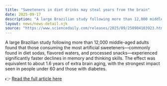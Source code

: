 ```yaml
---
title: "Sweeteners in diet drinks may steal years from the brain"
date: 2025-09-17
description: "A large Brazilian study following more than 12,000 middle-aged adults found that those consuming the most artificial sweeteners—commonly found in diet sodas, flavored waters, and processed snacks—experienced significantly faster declines in memory and thinking skills. The effect was equivalent to about 1.6 years of extra brain aging, with the strongest impact seen in people under 60 and those with diabetes."
layout: news/news-detail.njk
source: "https://www.sciencedaily.com/releases/2025/09/250904103923.htm"
---
```


A large Brazilian study following more than 12,000 middle-aged adults found that those consuming the most artificial sweeteners—commonly found in diet sodas, flavored waters, and processed snacks—experienced significantly faster declines in memory and thinking skills. The effect was equivalent to about 1.6 years of extra brain aging, with the strongest impact seen in people under 60 and those with diabetes.

👉 [Read the full article here](https://www.sciencedaily.com/releases/2025/09/250904103923.htm)
